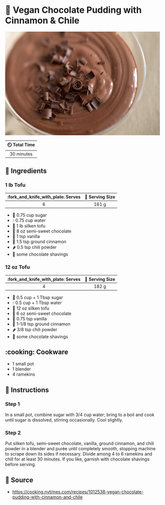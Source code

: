 # :custard: Vegan Chocolate Pudding with Cinnamon & Chile

![Vegan Chocolate Pudding With Cinnamon and Chile](../assets/images/vegan-chocolate-pudding-with-cinnamon-and-chile.jpg)

| :timer_clock: Total Time  |
|:-------------------------:|
| 30 minutes                |

## :salt: Ingredients

### 1 lb Tofu

|:fork_and_knife_with_plate: Serves   | :fork_and_knife: Serving Size |
|:-----------------------------------:|:-----------------------------:|
| 6                                   | 161 g                         |

- :candy: 0.75 cup sugar
- :droplet: 0.75 cup water
- :butter: 1 lb silken tofu
- :chocolate_bar: 8 oz semi-sweet chocolate
- :ice_cream: 1 tsp vanilla
- :custard: 1.5 tsp ground cinnamon
- :hot_pepper: 0.5 tsp chili powder
- :chocolate_bar: some chocolate shavings

### 12 oz Tofu

|:fork_and_knife_with_plate: Serves   | :fork_and_knife: Serving Size |
|:-----------------------------------:|:-----------------------------:|
| 4                                   | 182 g                         |

- :candy: 0.5 cup + 1 Tbsp sugar
- :droplet: 0.5 cup + 1 Tbsp water
- :butter: 12 oz silken tofu
- :chocolate_bar: 6 oz semi-sweet chocolate
- :ice_cream: 0.75 tsp vanilla
- :custard: 1-1/8 tsp ground cinnamon
- :hot_pepper: 3/8 tsp chili powder
- :chocolate_bar: some chocolate shavings

## :cooking: Cookware

- 1 small pot
- 1 blender
- 4 ramekins

## :pencil: Instructions

### Step 1

In a small pot, combine sugar with 3/4 cup water; bring to a boil and cook until sugar is dissolved, stirring
occasionally. Cool slightly.

### Step 2

Put silken tofu, semi-sweet chocolate, vanilla, ground cinnamon, and chili powder in a blender and purée until
completely smooth, stopping machine to scrape down its sides if necessary. Divide among 4 to 6 ramekins and chill for at
least 30 minutes. If you like, garnish with chocolate shavings before serving.

## :link: Source

- <https://cooking.nytimes.com/recipes/1012538-vegan-chocolate-pudding-with-cinnamon-and-chile>
